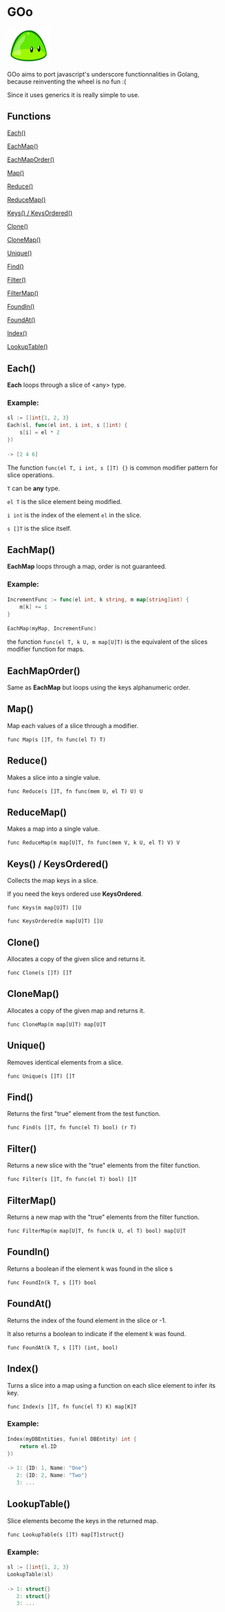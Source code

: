 # GOo

<img src="blob_960_720.webp" width="100">

GOo aims to port javascript's underscore functionnalities in Golang, because reinventing the wheel is no fun :(

Since it uses generics it is really simple to use.

## Functions

[Each()](#each)

[EachMap()](#eachmap)

[EachMapOrder()](#eachmaporder)

[Map()](#map)

[Reduce()](#reduce)

[ReduceMap()](#reducemap)

[Keys() / KeysOrdered()](#keys--keysordered)

[Clone()](#clone)

[CloneMap()](#clonemap)

[Unique()](#unique)

[Find()](#find)

[Filter()](#filter)

[FilterMap()](#filtermap)

[FoundIn()](#foundin)

[FoundAt()](#foundat)

[Index()](#index)

[LookupTable()](#lookuptable)

## Each()

**Each** loops through a slice of \<any> type.

### Example:

```go
sl := []int{1, 2, 3}
Each(sl, func(el int, i int, s []int) {
    s[i] = el * 2
})

-> [2 4 6]
```

The function ```func(el T, i int, s []T) {}``` is common modifier pattern for slice operations.

```T``` can be **any** type.

```el T``` is the slice element being modified.

```i int``` is the index of the element ```el``` in the slice.

```s []T``` is the slice itself.

## EachMap()

**EachMap** loops through a map, order is not guaranteed.

### Example:

```go
IncrementFunc := func(el int, k string, m map[string]int) {
    m[k] += 1
}

EachMap(myMap, IncrementFunc)
```

the function ```func(el T, k U, m map[U]T)``` is the equivalent of the slices modifier function for maps.

## EachMapOrder()

Same as **EachMap** but loops using the keys alphanumeric order.

## Map()

Map each values of a slice through a modifier.

```func Map(s []T, fn func(el T) T)```

## Reduce()

Makes a slice into a single value.

```func Reduce(s []T, fn func(mem U, el T) U) U```

## ReduceMap()

Makes a map into a single value.

```func ReduceMap(m map[U]T, fn func(mem V, k U, el T) V) V```

## Keys() / KeysOrdered()

Collects the map keys in a slice.

If you need the keys ordered use **KeysOrdered**.

```func Keys(m map[U]T) []U```

```func KeysOrdered(m map[U]T) []U```

## Clone()

Allocates a copy of the given slice and returns it.

```func Clone(s []T) []T```

## CloneMap()

Allocates a copy of the given map and returns it.

```func CloneMap(m map[U]T) map[U]T```

## Unique()

Removes identical elements from a slice.

```func Unique(s []T) []T```

## Find()

Returns the first "true" element from the test function.

```func Find(s []T, fn func(el T) bool) (r T)```

## Filter()

Returns a new slice with the "true" elements from the filter function.

```func Filter(s []T, fn func(el T) bool) []T```

## FilterMap()

Returns a new map with the "true" elements from the filter function.

```func FilterMap(m map[U]T, fn func(k U, el T) bool) map[U]T```

## FoundIn()

Returns a boolean if the element k was found in the slice s

```func FoundIn(k T, s []T) bool```

## FoundAt()

Returns the index of the found element in the slice or -1.

It also returns a boolean to indicate if the element k was found.

```func FoundAt(k T, s []T) (int, bool)```

## Index()

Turns a slice into a map using a function on each slice element to infer its key.

```func Index(s []T, fn func(el T) K) map[K]T```

### Example:

```go
Index(myDBEntities, fun(el DBEntity) int {
    return el.ID
})

-> 1: {ID: 1, Name: "One"}
   2: {ID: 2, Name: "Two"}
   3: ...
```

## LookupTable()

Slice elements become the keys in the returned map.

```func LookupTable(s []T) map[T]struct{}```

### Example:

```go
sl := []int{1, 2, 3}
LookupTable(sl)

-> 1: struct{}
   2: struct{}
   3: ...
```
